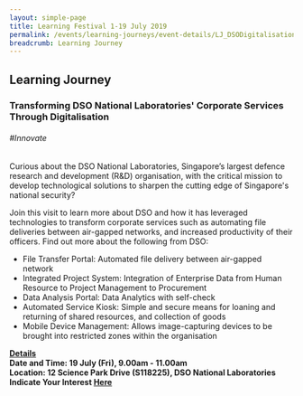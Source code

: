 ```yaml
---
layout: simple-page
title: Learning Festival 1-19 July 2019
permalink: /events/learning-journeys/event-details/LJ_DSODigitalisation
breadcrumb: Learning Journey
---
```


## Learning Journey
### Transforming DSO National Laboratories' Corporate Services Through Digitalisation 

###### _#Innovate_ 

Curious about the DSO National Laboratories, Singapore’s largest defence research and development (R&D) organisation, with the critical mission to develop technological solutions to sharpen the cutting edge of Singapore's national security? 

Join this visit to learn more about DSO and how it has leveraged technologies to transform corporate services such as automating file deliveries between air-gapped networks, and increased productivity of their officers. Find out more about the following from DSO: 

* File Transfer Portal: Automated file delivery between air-gapped network
* Integrated Project System: Integration of Enterprise Data from Human Resource to Project Management to Procurement
* Data Analysis Portal: Data Analytics with self-check
* Automated Service Kiosk: Simple and secure means for loaning and returning of shared resources, and collection of goods
* Mobile Device Management: Allows image-capturing devices to be brought into restricted zones within the organisation

<b><u>Details</u><br>
**Date and Time: 19 July (Fri), 9.00am - 11.00am** <br>
**Location: 12 Science Park Drive (S118225), DSO National Laboratories** <br>
**Indicate Your Interest [Here](https://www.eventbrite.sg/e/transforming-dso-national-laboratories-corporate-services-through-digitalisation-tickets-63365918167)** 


